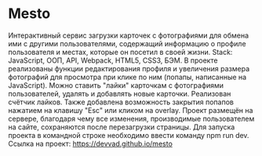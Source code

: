 # Mesto
Интерактивный сервис загрузки карточек с фотографиями для обмена ими с другими пользователями, содержащий информацию о профиле пользователя и местах, которые он посетил в своей жизни.
Stack: JavaScript, OOП, API, Webpack, HTML5, CSS3, БЭМ.
В проекте реализованы функции редактирования профиля и увеличения размера фотографий для просмотра при клике по ним (попапы, написанные на JavaScript). Можно ставить "лайки" карточкам с фотографиями пользователей, удалять и добавлять новые карточки. Реализован счётчик лайков. Также добавлена возможность закрытия попапов нажатием на клавишу "Esc" или кликом на overlay. Проект размещён на сервере, благодаря чему все изменения, производимые пользователем на сайте, сохраняются после перезагрузки страницы.
Для запуска проекта в командной строке необходимо ввести команду npm run dev.
Ссылка на проект: https://devvad.github.io/mesto